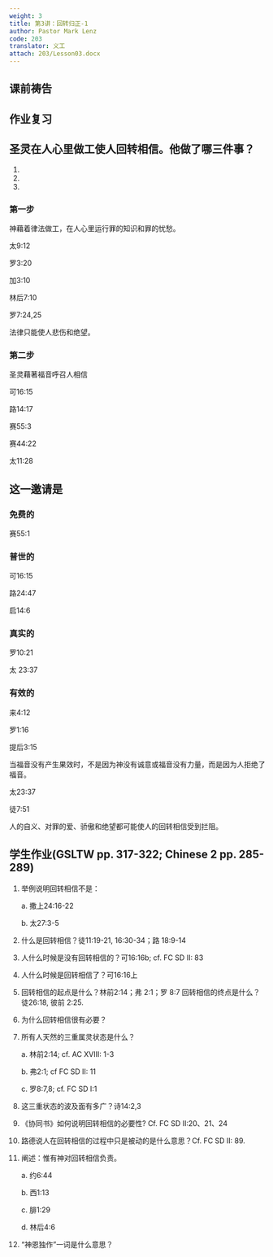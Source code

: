 ```yaml
---
weight: 3
title: 第3讲：回转归正-1
author: Pastor Mark Lenz
code: 203
translator: 义工
attach: 203/Lesson03.docx
---
```

## 课前祷告

## 作业复习

## 圣灵在人心里做工使人回转相信。他做了哪三件事？

1)

2)

3)

### 第一步

神藉着律法做工，在人心里运行罪的知识和罪的忧愁。

太9:12

罗3:20

加3:10

林后7:10

罗7:24,25

法律只能使人悲伤和绝望。

### 第二步

圣灵藉著福音呼召人相信

可16:15

路14:17

赛55:3

赛44:22

太11:28

## 这一邀请是

### 免费的

赛55:1

### 普世的

可16:15

路24:47

启14:6

### 真实的

罗10:21

太 23:37

### 有效的

来4:12

罗1:16

提后3:15

当福音没有产生果效时，不是因为神没有诚意或福音没有力量，而是因为人拒绝了福音。

太23:37

徒7:51

人的自义、对罪的爱、骄傲和绝望都可能使人的回转相信受到拦阻。

## 学生作业(GSLTW pp. 317-322; Chinese 2 pp. 285-289)

1. 举例说明回转相信不是：

    a. 撒上24:16-22

    b. 太27:3-5

2. 什么是回转相信？徒11:19-21, 16:30-34；路 18:9-14

3. 人什么时候是没有回转相信的？可16:16b; cf. FC SD II: 83

4. 人什么时候是回转相信了？可16:16上

5. 回转相信的起点是什么？林前2:14；弗 2:1；罗 8:7  回转相信的终点是什么？徒26:18, 彼前 2:25.

6. 为什么回转相信很有必要？

7. 所有人天然的三重属灵状态是什么？

    a.  林前2:14; cf.  AC XVIII: 1-3

    b.  弗2:1; cf FC SD II: 11

    c.  罗8:7,8; cf. FC SD I:1

8. 这三重状态的波及面有多广？诗14:2,3

9. 《协同书》如何说明回转相信的必要性? Cf. FC SD II:20、21、24

10. 路德说人在回转相信的过程中只是被动的是什么意思？Cf. FC SD II: 89.

11. 阐述：惟有神对回转相信负责。

    a.  约6:44

    b.  西1:13

    c.  腓1:29

    d.  林后4:6

12. “神恩独作”一词是什么意思？
